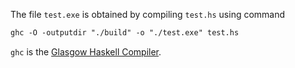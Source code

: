 The file `test.exe` is obtained by compiling `test.hs` using command

```txt
ghc -O -outputdir "./build" -o "./test.exe" test.hs
```

`ghc` is the [Glasgow Haskell Compiler](https://www.haskell.org/ghc/).